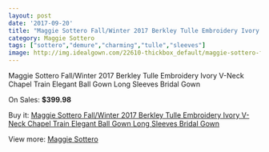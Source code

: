 ```yaml
---
layout: post
date: '2017-09-20'
title: "Maggie Sottero Fall/Winter 2017 Berkley Tulle Embroidery Ivory V-Neck Chapel Train Elegant Ball Gown Long Sleeves Bridal Gown"
category: Maggie Sottero
tags: ["sottero","demure","charming","tulle","sleeves"]
image: http://img.idealgown.com/22610-thickbox_default/maggie-sottero-fall-winter-2017-berkley-tulle-embroidery-ivory-v-neck-chapel-train-elegant-ball-gown-long-sleeves-bridal-gown.jpg
---
```

Maggie Sottero Fall/Winter 2017 Berkley Tulle Embroidery Ivory V-Neck Chapel Train Elegant Ball Gown Long Sleeves Bridal Gown

On Sales: **$399.98**
<a href="https://www.idealgown.com/en/maggie-sottero/8817-maggie-sottero-fall-winter-2017-berkley-tulle-embroidery-ivory-v-neck-chapel-train-elegant-ball-gown-long-sleeves-bridal-gown.html"><amp-img layout="responsive" width="600" height="600" src="//img.idealgown.com/22610-thickbox_default/maggie-sottero-fall-winter-2017-berkley-tulle-embroidery-ivory-v-neck-chapel-train-elegant-ball-gown-long-sleeves-bridal-gown.jpg" alt="Maggie Sottero Fall/Winter 2017 Berkley Tulle Embroidery Ivory V-Neck Chapel Train Elegant Ball Gown Long Sleeves Bridal Gown 0" /></a>
<a href="https://www.idealgown.com/en/maggie-sottero/8817-maggie-sottero-fall-winter-2017-berkley-tulle-embroidery-ivory-v-neck-chapel-train-elegant-ball-gown-long-sleeves-bridal-gown.html"><amp-img layout="responsive" width="600" height="600" src="//img.idealgown.com/22615-thickbox_default/maggie-sottero-fall-winter-2017-berkley-tulle-embroidery-ivory-v-neck-chapel-train-elegant-ball-gown-long-sleeves-bridal-gown.jpg" alt="Maggie Sottero Fall/Winter 2017 Berkley Tulle Embroidery Ivory V-Neck Chapel Train Elegant Ball Gown Long Sleeves Bridal Gown 1" /></a>
<a href="https://www.idealgown.com/en/maggie-sottero/8817-maggie-sottero-fall-winter-2017-berkley-tulle-embroidery-ivory-v-neck-chapel-train-elegant-ball-gown-long-sleeves-bridal-gown.html"><amp-img layout="responsive" width="600" height="600" src="//img.idealgown.com/22614-thickbox_default/maggie-sottero-fall-winter-2017-berkley-tulle-embroidery-ivory-v-neck-chapel-train-elegant-ball-gown-long-sleeves-bridal-gown.jpg" alt="Maggie Sottero Fall/Winter 2017 Berkley Tulle Embroidery Ivory V-Neck Chapel Train Elegant Ball Gown Long Sleeves Bridal Gown 2" /></a>
<a href="https://www.idealgown.com/en/maggie-sottero/8817-maggie-sottero-fall-winter-2017-berkley-tulle-embroidery-ivory-v-neck-chapel-train-elegant-ball-gown-long-sleeves-bridal-gown.html"><amp-img layout="responsive" width="600" height="600" src="//img.idealgown.com/22613-thickbox_default/maggie-sottero-fall-winter-2017-berkley-tulle-embroidery-ivory-v-neck-chapel-train-elegant-ball-gown-long-sleeves-bridal-gown.jpg" alt="Maggie Sottero Fall/Winter 2017 Berkley Tulle Embroidery Ivory V-Neck Chapel Train Elegant Ball Gown Long Sleeves Bridal Gown 3" /></a>
<a href="https://www.idealgown.com/en/maggie-sottero/8817-maggie-sottero-fall-winter-2017-berkley-tulle-embroidery-ivory-v-neck-chapel-train-elegant-ball-gown-long-sleeves-bridal-gown.html"><amp-img layout="responsive" width="600" height="600" src="//img.idealgown.com/22612-thickbox_default/maggie-sottero-fall-winter-2017-berkley-tulle-embroidery-ivory-v-neck-chapel-train-elegant-ball-gown-long-sleeves-bridal-gown.jpg" alt="Maggie Sottero Fall/Winter 2017 Berkley Tulle Embroidery Ivory V-Neck Chapel Train Elegant Ball Gown Long Sleeves Bridal Gown 4" /></a>
<a href="https://www.idealgown.com/en/maggie-sottero/8817-maggie-sottero-fall-winter-2017-berkley-tulle-embroidery-ivory-v-neck-chapel-train-elegant-ball-gown-long-sleeves-bridal-gown.html"><amp-img layout="responsive" width="600" height="600" src="//img.idealgown.com/22611-thickbox_default/maggie-sottero-fall-winter-2017-berkley-tulle-embroidery-ivory-v-neck-chapel-train-elegant-ball-gown-long-sleeves-bridal-gown.jpg" alt="Maggie Sottero Fall/Winter 2017 Berkley Tulle Embroidery Ivory V-Neck Chapel Train Elegant Ball Gown Long Sleeves Bridal Gown 5" /></a>

Buy it: [Maggie Sottero Fall/Winter 2017 Berkley Tulle Embroidery Ivory V-Neck Chapel Train Elegant Ball Gown Long Sleeves Bridal Gown](https://www.idealgown.com/en/maggie-sottero/8817-maggie-sottero-fall-winter-2017-berkley-tulle-embroidery-ivory-v-neck-chapel-train-elegant-ball-gown-long-sleeves-bridal-gown.html "Maggie Sottero Fall/Winter 2017 Berkley Tulle Embroidery Ivory V-Neck Chapel Train Elegant Ball Gown Long Sleeves Bridal Gown")

View more: [Maggie Sottero](https://www.idealgown.com/en/45-maggie-sottero "Maggie Sottero")